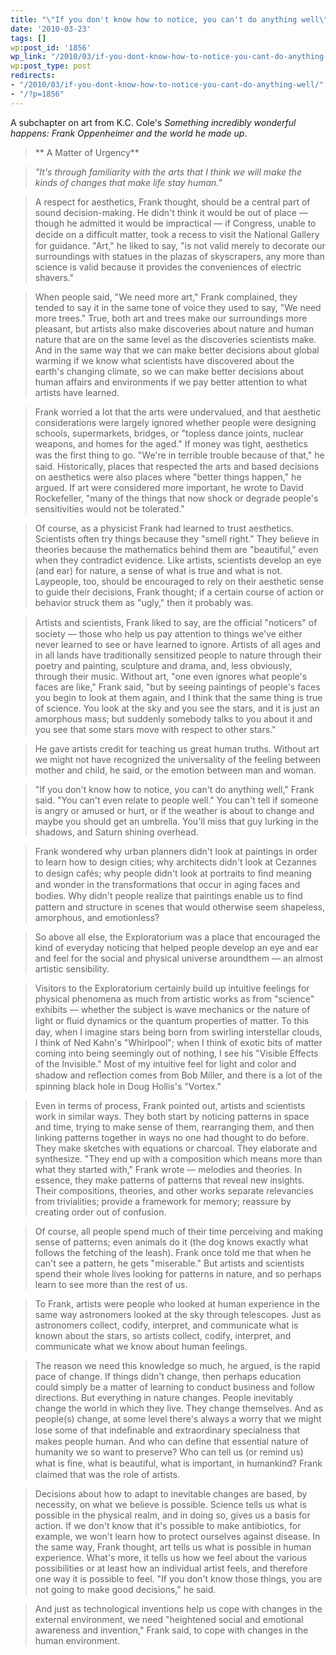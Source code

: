 ```yaml
---
title: "\"If you don't know how to notice, you can't do anything well\""
date: '2010-03-23'
tags: []
wp:post_id: '1856'
wp_link: "/2010/03/if-you-dont-know-how-to-notice-you-cant-do-anything-well/"
wp:post_type: post
redirects:
- "/2010/03/if-you-dont-know-how-to-notice-you-cant-do-anything-well/"
- "/?p=1856"
---
```


A subchapter on art from K.C. Cole's _Something incredibly wonderful happens: Frank Oppenheimer and the world he made up_.

> ** A Matter of Urgency**

> _"It's through familiarity with the arts that I think we will make the kinds of changes that make life stay human."_

>

> A respect for aesthetics, Frank thought, should be a central part of sound decision-making. He didn't think it would be out of place — though he admitted it would be impractical — if Congress, unable to decide on a difﬁcult matter, took a recess to visit the National Gallery for guidance. "Art," he liked to say, "is not valid merely to decorate our surroundings with statues in the plazas of skyscrapers, any more than science is valid because it provides the conveniences of electric shavers."

>

> When people said, "We need more art," Frank complained, they tended to say it in the same tone of voice they used to say, "We need more trees." True, both art and trees make our surroundings more pleasant, but artists also make discoveries about nature and human nature that are on the same level as the discoveries scientists make. And in the same way that we can make better decisions about global warming if we know what scientists have discovered about the earth's changing climate, so we can make better decisions about human affairs and environments if we pay better attention to what artists have learned.

>

> Frank worried a lot that the arts were undervalued, and that aesthetic considerations were largely ignored whether people were designing schools, supermarkets, bridges, or "topless dance joints, nuclear weapons, and homes for the aged." If money was tight, aesthetics was the ﬁrst thing to go. "We're in terrible trouble because of that," he said. Historically, places that respected the arts and based decisions on aesthetics were also places where "better things happen," he argued. If art were considered more important, he wrote to David Rockefeller, "many of the things that now shock or degrade people's sensitivities would not be tolerated."

>

> Of course, as a physicist Frank had learned to trust aesthetics. Scientists often try things because they "smell right." They believe in theories because the mathematics behind them are "beautiful," even when they contradict evidence. Like artists, scientists develop an eye (and ear) for nature, a sense of what is true and what is not. Laypeople, too, should be encouraged to rely on their aesthetic sense to guide their decisions, Frank thought; if a certain course of action or behavior struck them as "ugly," then it probably was.

>

> Artists and scientists, Frank liked to say, are the ofﬁcial "noticers" of society — those who help us pay attention to things we've either never learned to see or have learned to ignore. Artists of all ages and in all lands have traditionally sensitized people to nature through their poetry and painting, sculpture and drama, and, less obviously, through their music. Without art, "one even ignores what people's faces are like," Frank said, "but by seeing paintings of people's faces you begin to look at them again, and I think that the same thing is true of science. You look at the sky and you see the stars, and it is just an amorphous mass; but suddenly somebody talks to you about it and you see that some stars move with respect to other stars."

>

> He gave artists credit for teaching us great human truths. Without art we might not have recognized the universality of the feeling between mother and child, he said, or the emotion between man and woman.

>

> "If you don't know how to notice, you can't do anything well," Frank said. "You can't even relate to people well." You can't tell if someone is angry or amused or hurt, or if the weather is about to change and maybe you should get an umbrella. You'll miss that guy lurking in the shadows, and Saturn shining overhead.

>

> Frank wondered why urban planners didn't look at paintings in order to learn how to design cities; why architects didn't look at Cezannes to design cafés; why people didn't look at portraits to ﬁnd meaning and wonder in the transformations that occur in aging faces and bodies. Why didn't people realize that paintings enable us to ﬁnd pattern and structure in scenes that would otherwise seem shapeless, amorphous, and emotionless?

>

> So above all else, the Exploratorium was a place that encouraged the kind of everyday noticing that helped people develop an eye and ear and feel for the social and physical universe aroundthem — an almost artistic sensibility.

>

> Visitors to the Exploratorium certainly build up intuitive feelings for physical phenomena as much from artistic works as from "science" exhibits — whether the subject is wave mechanics or the nature of light or ﬂuid dynamics or the quantum properties of matter. To this day, when I imagine stars being born from swirling interstellar clouds, I think of Ned Kahn's "Whirlpool"; when I think of exotic bits of matter coming into being seemingly out of nothing, I see his "Visible Effects of the Invisible." Most of my intuitive feel for light and color and shadow and reﬂection comes from Bob Miller, and there is a lot of the spinning black hole in Doug Hollis's "Vortex."

>

> Even in terms of process, Frank pointed out, artists and scientists work in similar ways. They both start by noticing patterns in space and time, trying to make sense of them, rearranging them, and then linking patterns together in ways no one had thought to do before. They make sketches with equations or charcoal. They elaborate and synthesize. "They end up with a composition which means more than what they started with," Frank wrote — melodies and theories. In essence, they make patterns of patterns that reveal new insights. Their compositions, theories, and other works separate relevancies from trivialities; provide a framework for memory; reassure by creating order out of confusion.

>

> Of course, all people spend much of their time perceiving and making sense of patterns; even animals do it (the dog knows exactly what follows the fetching of the leash). Frank once told me that when he can't see a pattern, he gets "miserable." But artists and scientists spend their whole lives looking for patterns in nature, and so perhaps learn to see more than the rest of us.

>

> To Frank, artists were people who looked at human experience in the same way astronomers looked at the sky through telescopes. Just as astronomers collect, codify, interpret, and communicate what is known about the stars, so artists collect, codify, interpret, and communicate what we know about human feelings.

>

> The reason we need this knowledge so much, he argued, is the rapid pace of change. If things didn't change, then perhaps education could simply be a matter of learning to conduct business and follow directions. But everything in nature changes. People inevitably change the world in which they live. They change themselves. And as people(s) change, at some level there's always a worry that we might lose some of that indeﬁnable and extraordinary specialness that makes people human. And who can define that essential nature of humanity we so want to preserve? Who can tell us (or remind us) what is ﬁne, what is beautiful, what is important, in humankind? Frank claimed that was the role of artists.

>

> Decisions about how to adapt to inevitable changes are based, by necessity, on what we believe is possible. Science tells us what is possible in the physical realm, and in doing so, gives us a basis for action. If we don't know that it's possible to make antibiotics, for example, we won't learn how to protect ourselves against disease. In the same way, Frank thought, art tells us what is possible in human experience. What's more, it tells us how we feel about the various possibilities or at least how an individual artist feels, and therefore one way it is possible to feel. "If you don't know those things, you are not going to make good decisions," he said.

>

> And just as technological inventions help us cope with changes in the external environment, we need "heightened social and emotional awareness and invention," Frank said, to cope with changes in the human environment.

